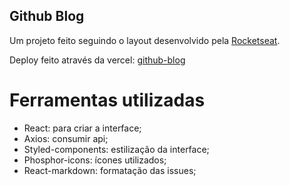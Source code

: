 ## Github Blog
Um projeto feito seguindo o layout desenvolvido pela [Rocketseat](https://www.rocketseat.com.br).

Deploy feito através da vercel: [github-blog](https://github-blog-omega.vercel.app)

# Ferramentas utilizadas
- React: para criar a interface;
- Axios: consumir api;
- Styled-components: estilização da interface;
- Phosphor-icons: ícones utilizados;
- React-markdown: formatação das issues;
